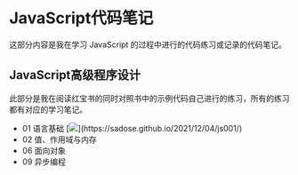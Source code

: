 # JavaScript代码笔记

这部分内容是我在学习 JavaScript 的过程中进行的代码练习或记录的代码笔记。

## JavaScript高级程序设计

此部分是我在阅读红宝书的同时对照书中的示例代码自己进行的练习，所有的练习都有对应的学习笔记。

- 01 语言基础 [![](https://img.shields.io/static/v1?label=%E8%AE%BF%E9%97%AE&message=%E5%AD%A6%E4%B9%A0%E7%AC%94%E8%AE%B0&labelColor=rgb(32,110,211)&color=rgb(58,186,233))](https://sadose.github.io/2021/12/04/js001/)
- 02 值、作用域与内存
- 06 面向对象
- 09 异步编程
